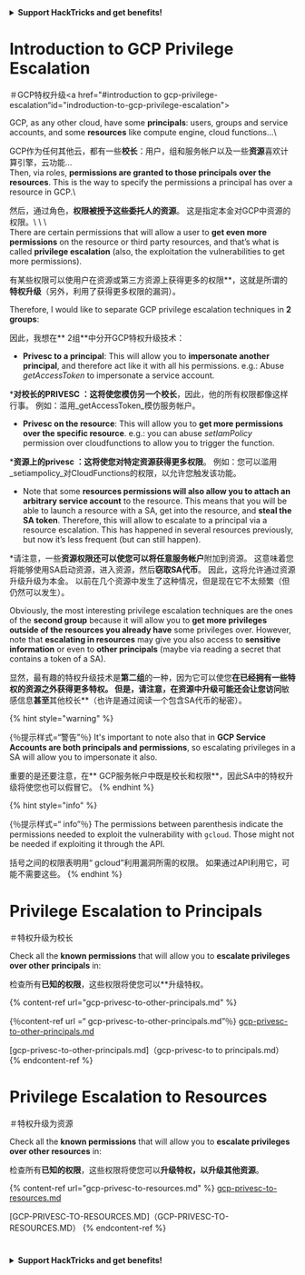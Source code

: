 

<details>

<summary><strong>Support HackTricks and get benefits!</strong></summary>

<summary> <strong>支持hacktricks并获得好处！</strong> </summary>

- Do you work in a **cybersecurity company**? Do you want to see your **company advertised in HackTricks**? or do you want to have access to the **latest version of the PEASS or download HackTricks in PDF**? Check the [**SUBSCRIPTION PLANS**](https://github.com/sponsors/carlospolop)!

 - 您在**网络安全公司**工作吗？ 您是否想看到您的**公司在hacktricks **中刊登广告？ 还是您想访问**最新版本的豌豆或在pdf **中下载hacktricks？ 检查[**订阅计划**]（https://github.com/sponsors/carlospolop）！

- Discover [**The PEASS Family**](https://opensea.io/collection/the-peass-family), our collection of exclusive [**NFTs**](https://opensea.io/collection/the-peass-family)

 - 发现[**豌豆家庭**]（https://opensea.io/collection/the-peass-family），我们的独家[** nfts **]（https://opensea.io/collection） /家庭家庭）

- Get the [**official PEASS & HackTricks swag**](https://peass.creator-spring.com)

 - 获取[**官方豌豆和hacktricks赃物**]（https://peass.creator-spring.com）

- **Join the** [**💬**](https://emojipedia.org/speech-balloon/) [**Discord group**](https://discord.gg/hRep4RUj7f) or the [**telegram group**](https://t.me/peass) or **follow** me on **Twitter** [**🐦**](https://github.com/carlospolop/hacktricks/tree/7af18b62b3bdc423e11444677a6a73d4043511e9/\[https:/emojipedia.org/bird/README.md)[**@carlospolopm**](https://twitter.com/carlospolopm)**.**

 -  **加入** [**💬**]（https://emojipedia.org/speech-balloon/）[** discord group **]（https://discord.gg/hrep4ruj7f）或[ **电报组**]（https://t.me/peass）或**在** Twitter ** [**🐦**]（https://github.com/carloppolop/hacktrickss on ** twitter **） /ree/7af18b62b3bdc423e114444444677a6a73d4043511e9/ \ [https:/emojipedia.org/bird/bird/readme.md）eardme.md）eghterme.md）eghterme.md）eghterme.md）eghtemplopmbyth

- **Share your hacking tricks by submitting PRs to the** [**hacktricks github repo**](https://github.com/carlospolop/hacktricks)**.**

 -  **通过将PRS提交给** [** hacktricks github repo **]（https://github.com/carloppolop/hacktricks）**。

</details>


# Introduction to GCP Privilege Escalation <a href="#introduction-to-gcp-privilege-escalation" id="introduction-to-gcp-privilege-escalation"></a>

＃GCP特权升级<a href="#introduction to gcp-privilege-escalation“id="indroduction-to-gcp-privilege-escalation"> </a>

GCP, as any other cloud, have some **principals**: users, groups and service accounts, and some **resources** like compute engine, cloud functions…\

GCP作为任何其他云，都有一些**校长**：用户，组和服务帐户以及一些**资源**喜欢计算引擎，云功能…\
Then, via roles, **permissions are granted to those principals over the resources**. This is the way to specify the permissions a principal has over a resource in GCP.\

然后，通过角色，**权限被授予这些委托人的资源**。 这是指定本金对GCP中资源的权限。\ \ \ \
There are certain permissions that will allow a user to **get even more permissions** on the resource or third party resources, and that’s what is called **privilege escalation** (also, the exploitation the vulnerabilities to get more permissions).

有某些权限可以使用户在资源或第三方资源上获得更多的权限**，这就是所谓的**特权升级**（另外，利用了获得更多权限的漏洞）。

Therefore, I would like to separate GCP privilege escalation techniques in **2 groups**:

因此，我想在** 2组**中分开GCP特权升级技术：

* **Privesc to a principal**: This will allow you to **impersonate another principal**, and therefore act like it with all his permissions. e.g.: Abuse _getAccessToken_ to impersonate a service account.

***对校长的PRIVESC **：这将使您**模仿另一个校长**，因此，他的所有权限都像这样行事。 例如：滥用_getAccessToken_模仿服务帐户。
* **Privesc on the resource**: This will allow you to **get more permissions over the specific resource**. e.g.: you can abuse _setIamPolicy_ permission over cloudfunctions to allow you to trigger the function.

***资源上的privesc **：这将使您**对特定资源获得更多权限**。 例如：您可以滥用_setiampolicy_对CloudFunctions的权限，以允许您触发该功能。
  * Note that some **resources permissions will also allow you to attach an arbitrary service account** to the resource. This means that you will be able to launch a resource with a SA, get into the resource, and **steal the SA token**. Therefore, this will allow to escalate to a principal via a resource escalation. This has happened in several resources previously, but now it’s less frequent (but can still happen).

*请注意，一些**资源权限还可以使您可以将任意服务帐户**附加到资源。 这意味着您将能够使用SA启动资源，进入资源，然后**窃取SA代币**。 因此，这将允许通过资源升级升级为本金。 以前在几个资源中发生了这种情况，但是现在它不太频繁（但仍然可以发生）。

Obviously, the most interesting privilege escalation techniques are the ones of the **second group** because it will allow you to **get more privileges outside of the resources you already have** some privileges over. However, note that **escalating in resources** may give you also access to **sensitive information** or even to **other principals** (maybe via reading a secret that contains a token of a SA).

显然，最有趣的特权升级技术是**第二组**的一种，因为它可以使您**在已经拥有一些特权的资源之外获得更多特权。 但是，请注意，**在资源中升级**可能还会让您访问**敏感信息**甚至**其他校长**（也许是通过阅读一个包含SA代币的秘密）。

{% hint style="warning" %}

{％提示样式=“警告”％}
It's important to note also that in **GCP Service Accounts are both principals and permissions**, so escalating privileges in a SA will allow you to impersonate it also.

重要的是还要注意，在** GCP服务帐户中既是校长和权限**，因此SA中的特权升级将使您也可以假冒它。
{% endhint %}

{% hint style="info" %}

{％提示样式=“ info”％}
The permissions between parenthesis indicate the permissions needed to exploit the vulnerability with `gcloud`. Those might not be needed if exploiting it through the API.

括号之间的权限表明用“ gcloud”利用漏洞所需的权限。 如果通过API利用它，可能不需要这些。
{% endhint %}

# Privilege Escalation to Principals

＃特权升级为校长

Check all the **known permissions** that will allow you to **escalate privileges over other principals** in:

检查所有**已知的权限**，这些权限将使您可以**升级特权。

{% content-ref url="gcp-privesc-to-other-principals.md" %}

{％content-ref url =“ gcp-privesc-to-other-principals.md”％}
[gcp-privesc-to-other-principals.md](gcp-privesc-to-other-principals.md)

[gcp-privesc-to-other-principals.md]（gcp-privesc-to to principals.md）
{% endcontent-ref %}

# Privilege Escalation to Resources

＃特权升级为资源

Check all the **known permissions** that will allow you to **escalate privileges over other resources** in:

检查所有**已知的权限**，这些权限将使您可以**升级特权，以升级其他资源**。

{% content-ref url="gcp-privesc-to-resources.md" %}
[gcp-privesc-to-resources.md](gcp-privesc-to-resources.md)

[GCP-PRIVESC-TO-RESOURCES.MD]（GCP-PRIVESC-TO-RESOURCES.MD）
{% endcontent-ref %}

#


<details>

<summary><strong>Support HackTricks and get benefits!</strong></summary>

<summary> <strong>支持hacktricks并获得好处！</strong> </summary>

- Do you work in a **cybersecurity company**? Do you want to see your **company advertised in HackTricks**? or do you want to have access to the **latest version of the PEASS or download HackTricks in PDF**? Check the [**SUBSCRIPTION PLANS**](https://github.com/sponsors/carlospolop)!

 - 您在**网络安全公司**工作吗？ 您是否想看到您的**公司在hacktricks **中刊登广告？ 还是您想访问**最新版本的豌豆或在pdf **中下载hacktricks？ 检查[**订阅计划**]（https://github.com/sponsors/carlospolop）！

- Discover [**The PEASS Family**](https://opensea.io/collection/the-peass-family), our collection of exclusive [**NFTs**](https://opensea.io/collection/the-peass-family)

 - 发现[**豌豆家庭**]（https://opensea.io/collection/the-peass-family），我们的独家[** nfts **]（https://opensea.io/collection） /家庭家庭）

- Get the [**official PEASS & HackTricks swag**](https://peass.creator-spring.com)

 - 获取[**官方豌豆和hacktricks赃物**]（https://peass.creator-spring.com）

- **Join the** [**💬**](https://emojipedia.org/speech-balloon/) [**Discord group**](https://discord.gg/hRep4RUj7f) or the [**telegram group**](https://t.me/peass) or **follow** me on **Twitter** [**🐦**](https://github.com/carlospolop/hacktricks/tree/7af18b62b3bdc423e11444677a6a73d4043511e9/\[https:/emojipedia.org/bird/README.md)[**@carlospolopm**](https://twitter.com/carlospolopm)**.**

 -  **加入** [**💬**]（https://emojipedia.org/speech-balloon/）[** discord group **]（https://discord.gg/hrep4ruj7f）或[ **电报组**]（https://t.me/peass）或**在** Twitter ** [**🐦**]（https://github.com/carloppolop/hacktrickss on ** twitter **） /ree/7af18b62b3bdc423e114444444677a6a73d4043511e9/ \ [https:/emojipedia.org/bird/bird/readme.md）eardme.md）eghterme.md）eghterme.md）eghterme.md）eghtemplopmbyth

- **Share your hacking tricks by submitting PRs to the** [**hacktricks github repo**](https://github.com/carlospolop/hacktricks)**.**

 -  **通过将PRS提交给** [** hacktricks github repo **]（https://github.com/carloppolop/hacktricks）**。

</details>


